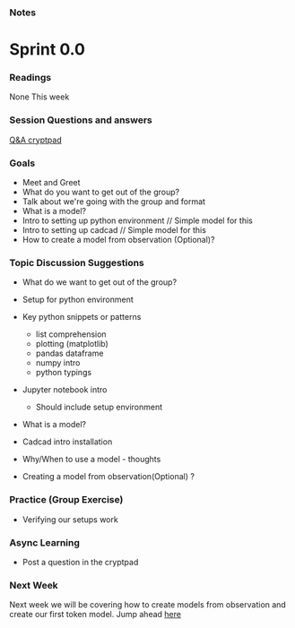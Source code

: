 ### Notes
# Sprint 0.0

### Readings
None This week

### Session Questions and answers
[Q&A cryptpad](https://cryptpad.fr)

### Goals
 - Meet and Greet
 - What do you want to get out of the group?
 - Talk about we're going with the group and format
 - What is a model?
 - Intro to setting up python environment // Simple model for this 
 - Intro to setting up cadcad // Simple model for this 
 - How to create a model from observation (Optional)?


### Topic Discussion Suggestions
- What do we want to get out of the group?
- Setup for python environment
- Key python snippets or patterns
    - list comprehension
    - plotting (matplotlib)
    - pandas dataframe
    - numpy intro
    - python typings
- Jupyter notebook intro 
    - Should include setup environment

- What is a model?
- Cadcad intro installation
- Why/When to use a model - thoughts
- Creating a model from observation(Optional) ?

### Practice (Group Exercise)
- Verifying our setups work

### Async Learning
- Post a question in the cryptpad 


### Next Week
Next week we will be covering how to create models from observation and create our first token model. Jump ahead [here](../sprint_0_5.md)
 


